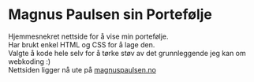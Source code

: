 # Magnus Paulsen sin Portefølje
Hjemmesnekret nettside for å vise min portefølje.  
Har brukt enkel HTML og CSS for å lage den.  
Valgte å kode hele selv for å tørke støv av det grunnleggende jeg kan om webkoding :)  
Nettsiden ligger nå ute på [magnuspaulsen.no](https://magnuspaulsen.no)

